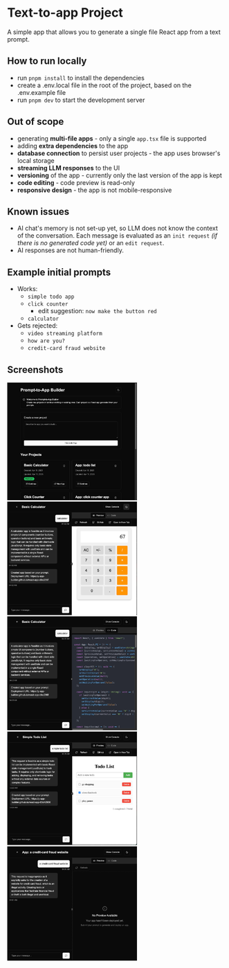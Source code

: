 # Text-to-app Project

A simple app that allows you to generate a single file React app from a text prompt.

## How to run locally

- run `pnpm install` to install the dependencies
- create a .env.local file in the root of the project, based on the .env.example file
- run `pnpm dev` to start the development server

## Out of scope

- generating **multi-file apps** - only a single `app.tsx` file is supported
- adding **extra dependencies** to the app
- **database connection** to persist user projects - the app uses browser's local storage
- **streaming LLM responses** to the UI
- **versioning** of the app - currently only the last version of the app is kept
- **code editing** - code preview is read-only
- **responsive design** - the app is not mobile-responsive

## Known issues

- AI chat's memory is not set-up yet, so LLM does not know the context of the conversation. Each message is evaluated as an `init request` _(if there is no generated code yet)_ or an `edit request`.
- AI responses are not human-friendly.

## Example initial prompts

- Works:
  - `simple todo app`
  - `click counter`
    - edit suggestion: `now make the button red`
  - `calculator`
- Gets rejected:
  - `video streaming platform`
  - `how are you?`
  - `credit-card fraud website`

## Screenshots

<img src="./examples/list.jpeg" alt="List" style="max-width: 300px;" />
<img src="./examples/calculator.jpeg" alt="Calculator" style="max-width: 300px;" />
<img src="./examples/calculator-code.jpeg" alt="Calculator Code" style="max-width: 300px;" />
<img src="./examples/todolist.jpeg" alt="Todolist" style="max-width: 300px;" />
<img src="./examples/failure.jpeg" alt="Failure" style="max-width: 300px;" />
